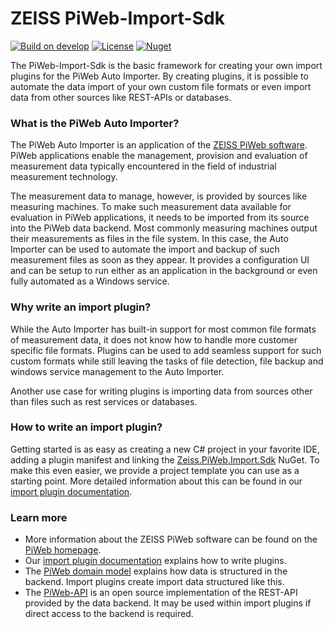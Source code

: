 ZEISS PiWeb-Import-Sdk
=========

[![Build on develop](https://github.com/ZEISS-PiWeb/PiWeb-Import-Sdk/actions/workflows/develop.yml/badge.svg?branch=develop&event=push)](https://github.com/ZEISS-PiWeb/PiWeb-Import-Sdk/actions/workflows/develop.yml)
[![License](https://img.shields.io/badge/License-BSD%203--Clause-blue.svg)](https://opensource.org/licenses/BSD-3-Clause)
[![Nuget](https://img.shields.io/nuget/v/Zeiss.PiWeb.Import.Sdk?style=flat&logo=nuget)](https://www.nuget.org/packages/Zeiss.PiWeb.Import.Sdk/)

The PiWeb-Import-Sdk is the basic framework for creating your own import plugins for the PiWeb Auto Importer. By creating plugins, it is possible to automate the data import of your own custom file formats or even import data from other sources like REST-APIs or databases.

### What is the PiWeb Auto Importer?
The PiWeb Auto Importer is an application of the [ZEISS PiWeb software](https://www.zeiss.de/messtechnik/produkte/software/piweb.html). PiWeb applications enable the management, provision and evaluation of measurement data typically encountered in the field of industrial measurement technology.

The measurement data to manage, however, is provided by sources like measuring machines. To make such measurement data available for evaluation in PiWeb applications, it needs to be imported from its source into the PiWeb data backend. Most commonly measuring machines output their measurements as files in the file system. In this case, the Auto Importer can be used to automate the import and backup of such measurement files as soon as they appear. It provides a configuration UI and can be setup to run either as an application in the background or even fully automated as a Windows service.

### Why write an import plugin?
While the Auto Importer has built-in support for most common file formats of measurement data, it does not know how to handle more customer specific file formats. Plugins can be used to add seamless support for such custom formats while still leaving the tasks of file detection, file backup and windows service management to the Auto Importer.

Another use case for writing plugins is importing data from sources other than files such as rest services or databases.

### How to write an import plugin?
Getting started is as easy as creating a new C# project in your favorite IDE, adding a plugin manifest and linking the [Zeiss.PiWeb.Import.Sdk](https://www.nuget.org/packages/Zeiss.PiWeb.Import.Sdk/) NuGet. To make this even easier, we provide a project template you can use as a starting point. More detailed information about this can be found in our [import plugin documentation](https://zeiss-piweb.github.io/PiWeb-Import-Sdk/).

### Learn more

* More information about the ZEISS PiWeb software can be found on the [PiWeb homepage](https://www.zeiss.de/messtechnik/produkte/software/piweb.html).
* Our [import plugin documentation]() explains how to write plugins.
* The [PiWeb domain model](https://zeiss-piweb.github.io/PiWeb-Api/general#gi-model) explains how data is structured in the backend. Import plugins create import data structured like this.
* The [PiWeb-API](https://github.com/ZEISS-PiWeb/PiWeb-Api) is an open source implementation of the REST-API provided by the data backend. It may be used within import plugins if direct access to the backend is required.